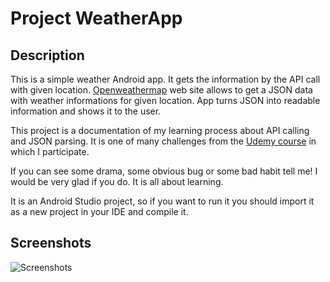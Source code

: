 # Project WeatherApp

## Description

This is a simple weather Android app. It gets the information by the API call with given location. [Openweathermap](http://openweathermap.org/) web site allows to get a JSON data with weather informations for given location. App turns JSON into readable information and shows it to the user.

This project is a documentation of my learning process about API calling and JSON parsing. It is one of many challenges from the [Udemy course](https://www.udemy.com/complete-android-n-developer-course/) in which I participate.

If you can see some drama, some obvious bug or some bad habit tell me! I would be very glad if you do. It is all about learning.

It is an Android Studio project, so if you want to run it you should import it as a new project in your IDE and compile it.

## Screenshots

![Screenshots](https://github.com/franpog859/weatherApp/tree/master/doc/sc.jpg)


